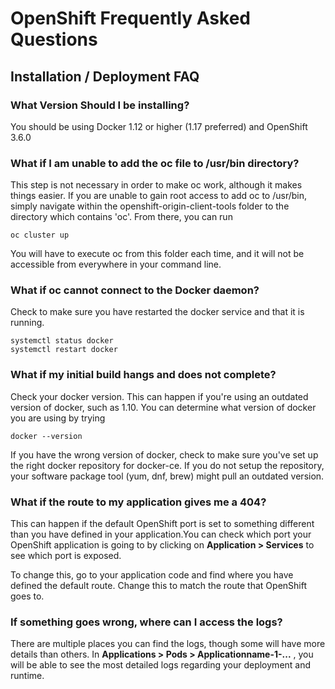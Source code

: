 # OpenShift Frequently Asked Questions

## Installation / Deployment FAQ

### What Version Should I be installing?

You should be using Docker 1.12 or higher (1.17 preferred) and OpenShift 3.6.0 

### What if I am unable to add the oc file to /usr/bin directory?

This step is not necessary in order to make oc work, although it makes things easier. If you are unable to gain root access to add oc to /usr/bin, simply navigate within the openshift-origin-client-tools folder to the directory which contains 'oc'. From there, you can run 

```
oc cluster up 
```

You will have to execute oc from this folder each time, and it will not be accessible from everywhere in your command line.

### What if oc cannot connect to the Docker daemon?

Check to make sure you have restarted the docker service and that it is running. 

```
systemctl status docker
systemctl restart docker
```

### What if my initial build hangs and does not complete?

Check your docker version. This can happen if you're using an outdated version of docker, such as 1.10. You can determine what version of docker you are using by trying 

```
docker --version
```

If you have the wrong version of docker, check to make sure you've set up the right docker repository for docker-ce. If you do not setup the repository, your software package tool (yum, dnf, brew) might pull an outdated version.

### What if the route to my application gives me a 404?

This can happen if the default OpenShift port is set to something different than you have defined in your application.You can check which port your OpenShift application is going to by clicking on **Application > Services** to see which port is exposed. 

To change this, go to your application code and find where you have defined the default route. Change this to match the route that OpenShift goes to.

### If something goes wrong, where can I access the logs?

There are multiple places you can find the logs, though some will have more details than others. In **Applications > Pods > Applicationname-1-...** , you will be able to see the most detailed logs regarding your deployment and runtime. 

